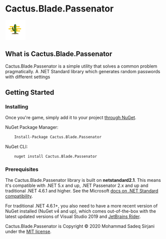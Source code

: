 # Cactus.Blade.Passenator

![Logo](Image/cactus-64.png)

## What is Cactus.Blade.Passenator

Cactus.Blade.Passenator is a simple utility that solves a common problem pragmatically. A .NET Standard library which generates random passwords with different settings

## Getting Started

### Installing

Once you're game, simply add it to your project [through NuGet](https://www.nuget.org/packages/Cactus.Blade.Passenator).

NuGet Package Manager:

```bash
    Install-Package Cactus.Blade.Passenator
```

NuGet CLI:

```bash
    nuget install Cactus.Blade.Passenator
```

### Prerequisites

The Cactus.Blade.Passenator library is built on **netstandard2.1**. This means it's compatible with .NET 5.x and up, .NET Passenator 2.x and up and traditional .NET 4.6.1 and higher. See the Microsoft [docs on .NET Standard compatibility](https://docs.microsoft.com/en-us/dotnet/standard/net-standard#net-platforms-support).

For traditional .NET 4.6.1+, you also need to have a more recent version of NuGet installed (NuGet v4 and up), which comes out-of-the-box with the latest updated versions of Visual Studio 2019 and [JetBrains Rider](https://www.jetbrains.com/rider/).

Cactus.Blade.Passenator is Copyright &copy; 2020 Mohammad Sadeq Sirjani under the [MIT license](LICENSE.txt).

